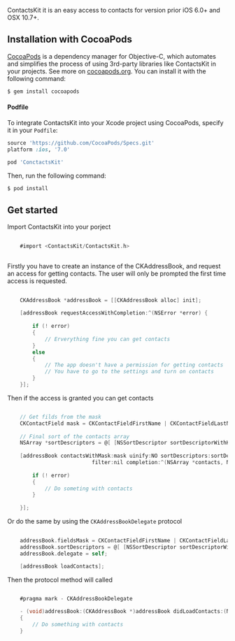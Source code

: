ContactsKit it is an easy access to contacts for version prior iOS 6.0+ and OSX 10.7+.

## Installation with CocoaPods

[CocoaPods](http://cocoapods.org) is a dependency manager for Objective-C, which automates and simplifies the process of using 3rd-party libraries like ContactsKit in your projects. See more on [cocoapods.org](http://cocoapods.org). You can install it with the following command:

```bash
$ gem install cocoapods
```

#### Podfile

To integrate ContactsKit into your Xcode project using CocoaPods, specify it in your `Podfile`:

```ruby
source 'https://github.com/CocoaPods/Specs.git'
platform :ios, '7.0'

pod 'ConctactsKit'
```

Then, run the following command:

```bash
$ pod install
```
## Get started

Import ContactsKit into your porject


```objectivec
	
	#import <ContactsKit/ContactsKit.h>
	
```

Firstly you have to create an instance of the CKAddressBook, and request an access for getting contacts.
The user will only be prompted the first time access is requested.

```objectivec
	
	CKAddressBook *addressBook = [[CKAddressBook alloc] init];
    
    [addressBook requestAccessWithCompletion:^(NSError *error) {
        
        if (! error)
        {
			// Erverything fine you can get contacts
        }
        else
        {
			// The app doesn't have a permission for getting contacts
			// You have to go to the settings and turn on contacts
        }
    }];

```

Then if the access is granted you can get contacts

```objectivec

	// Get filds from the mask
    CKContactField mask = CKContactFieldFirstName | CKContactFieldLastName | CKContactFieldBirthday;
    
    // Final sort of the contacts array
    NSArray *sortDescriptors = @[ [NSSortDescriptor sortDescriptorWithKey:@"firstName" ascending:YES] ];
    
    [addressBook contactsWithMask:mask uinify:NO sortDescriptors:sortDescriptors
                           filter:nil completion:^(NSArray *contacts, NSError *error) {
       
        if (! error)
        {
            // Do someting with contacts
        }
        
    }];

```

Or do the same by using the `CKAddressBookDelegate` protocol
 
```objectivec
	
	addressBook.fieldsMask = CKContactFieldFirstName | CKContactFieldLastName | CKContactFieldBirthday;
    addressBook.sortDescriptors = @[ [NSSortDescriptor sortDescriptorWithKey:@"firstName" ascending:YES] ];
    addressBook.delegate = self;
    
    [addressBook loadContacts];

```

Then the protocol method will called

```objectivec

	#pragma mark - CKAddressBookDelegate

	- (void)addressBook:(CKAddressBook *)addressBook didLoadContacts:(NSArray<CKContact *> *)contacts
	{
    	// Do something with contacts
	}

```